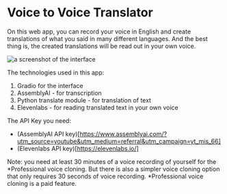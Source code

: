 # Voice to Voice Translator

On this web app, you can record your voice in English and create translations of what you said in many different languages. And the best thing is, the created translations will be read out in your own voice.

![a screenshot of the interface](![voice-1](https://github.com/user-attachments/assets/a21dcf0b-2555-4e7f-9162-43eaa8c23448)
)

The technologies used in this app:
1. Gradio for the interface
2. AssemblyAI - for transcription
3. Python translate module - for translation of text
4. Elevenlabs - for reading translated text in your own voice

The API Key you need:
* (AssemblyAI API key)[https://www.assemblyai.com/?utm_source=youtube&utm_medium=referral&utm_campaign=yt_mis_66]
* (Elevenlabs API key)[https://elevenlabs.io/]

Note: you need at least 30 minutes of a voice recording of yourself for the *Professional voice cloning. But there is also a simpler voice cloning option that only requires 30 seconds of voice recording.
*Professional voice cloning is a paid feature.

